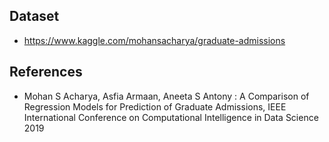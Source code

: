 ## Dataset
- https://www.kaggle.com/mohansacharya/graduate-admissions

## References
- Mohan S Acharya, Asfia Armaan, Aneeta S Antony : A Comparison of Regression Models for Prediction of Graduate Admissions, IEEE International Conference on Computational Intelligence in Data Science 2019